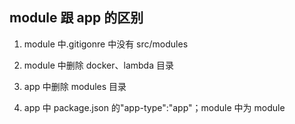 ## module 跟 app 的区别

1. module 中.gitigonre 中没有 src/modules

2. module 中删除 docker、lambda 目录

3. app 中删除 modules 目录

4. app 中 package.json 的"app-type":"app"；module 中为 module
